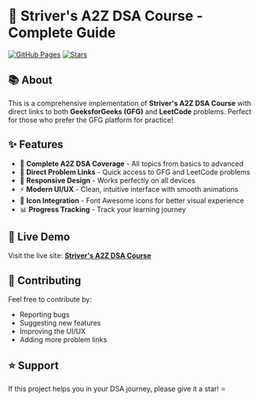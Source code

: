 # 🚀 Striver's A2Z DSA Course - Complete Guide

[![GitHub Pages](https://img.shields.io/badge/GitHub%20Pages-Visit%20Site-blue?style=for-the-badge&logo=github)](https://aayushbarhate.github.io/Striver-A2Z-Sheet-with-GFG-links/)
[![Stars](https://img.shields.io/github/stars/AayushBarhate/Striver-A2Z-Sheet-with-GFG-links?style=for-the-badge)](https://github.com/AayushBarhate/Striver-A2Z-Sheet-with-GFG-links/stargazers)

## 📚 About

This is a comprehensive implementation of **Striver's A2Z DSA Course** with direct links to both **GeeksforGeeks (GFG)** and **LeetCode** problems. Perfect for those who prefer the GFG platform for practice!

## ✨ Features

- 🎯 **Complete A2Z DSA Coverage** - All topics from basics to advanced
- 🔗 **Direct Problem Links** - Quick access to GFG and LeetCode problems  
- 📱 **Responsive Design** - Works perfectly on all devices
- ⚡ **Modern UI/UX** - Clean, intuitive interface with smooth animations
- 🎨 **Icon Integration** - Font Awesome icons for better visual experience
- 📊 **Progress Tracking** - Track your learning journey

## 🚀 Live Demo

Visit the live site: **[Striver's A2Z DSA Course](https://aayushbarhate.github.io/Striver-A2Z-Sheet-with-GFG-links/)**

## 🤝 Contributing

Feel free to contribute by:
- Reporting bugs
- Suggesting new features  
- Improving the UI/UX
- Adding more problem links

## ⭐ Support

If this project helps you in your DSA journey, please give it a star! ⭐

